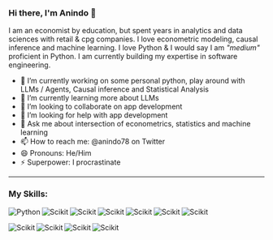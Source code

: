 ### Hi there, I'm Anindo 👋

<!--
**anindo78/anindo78** is a ✨ _special_ ✨ repository because its `README.md` (this file) appears on your GitHub profile.

Here are some ideas to get you started:

- 🔭 I’m currently working on ...
- 🌱 I’m currently learning ...
- 👯 I’m looking to collaborate on ...
- 🤔 I’m looking for help with ...
- 💬 Ask me about ...
- 📫 How to reach me: ...
- 😄 Pronouns: ...
- ⚡ Fun fact: ...
-->

I am an economist by education, but spent years in analytics and data sciences with retail & cpg companies. I love econometric modeling, causal inference and machine learning. I love Python & I would say I am _"medium"_ proficient in Python. I am currently building my expertise in software engineering. 


- 🔭 I’m currently working on some personal python, play around with LLMs / Agents, Causal inference and Statistical Analysis
- 🌱 I’m currently learning more about LLMs 
- 👯 I’m looking to collaborate on app development
- 🤔 I’m looking for help with app development
- 💬 Ask me about intersection of econometrics, statistics and machine learning
- 📫 How to reach me: @anindo78 on Twitter
- 😄 Pronouns: He/Him
- ⚡ Superpower: I procrastinate

---

### My Skills:
<img align="left" alt="Python" src="https://img.shields.io/badge/Python-FFD43B?style=for-the-badge&logo=python&logoColor=darkgreen" /> <img align="left" alt="Scikit" src="https://img.shields.io/badge/scikit_learn-F7931E?style=for-the-badge&logo=scikit-learn&logoColor=white"/> <img align="left" alt="Scikit" src="https://img.shields.io/badge/MySQL-00000F?style=for-the-badge&logo=mysql&logoColor=white"/> <img align="left" alt="Scikit" src="https://img.shields.io/badge/Numpy-777BB4?style=for-the-badge&logo=numpy&logoColor=white"/> <img align="left" alt="Scikit" src="https://img.shields.io/badge/Pandas-2C2D72?style=for-the-badge&logo=pandas&logoColor=white"/> <img align="left" alt="Scikit" src="https://img.shields.io/badge/Streamlit-FF4B4B?style=for-the-badge&logo=Streamlit&logoColor=white"/> <img align="left" alt="Scikit" src="https://img.shields.io/badge/LaTeX-47A141?style=for-the-badge&logo=LaTeX&logoColor=white"/>
<br>

<img align="left" alt="Scikit" src="https://img.shields.io/badge/-Hackerrank-2EC866?style=for-the-badge&logo=HackerRank&logoColor=white"/> <img align="left" alt="Scikit" src="https://img.shields.io/badge/Jupyter-F37626.svg?&style=for-the-badge&logo=Jupyter&logoColor=white"/> <img align="left" alt="Scikit" src="https://img.shields.io/badge/Shell_Script-121011?style=for-the-badge&logo=gnu-bash&logoColor=white"/> <img align="left" alt="Scikit" src="https://img.shields.io/badge/PowerBI-F2C811?style=for-the-badge&logo=Power%20BI&logoColor=white"/> 



